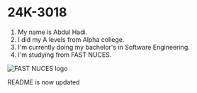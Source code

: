 # 24K-3018
1. My name is Abdul Hadi.
2. I did my A levels from Alpha college.
3. I'm currently doing my bachelor's in Software Engineering.
4. I'm studying from FAST NUCES.




![FAST NUCES logo](https://github.com/user-attachments/assets/99e01251-7550-4590-ac85-24df18a93d3d)

README is now updated
